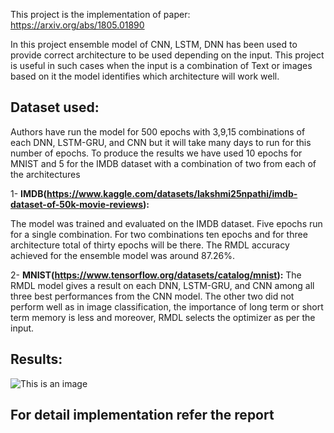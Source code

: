 This project is the implementation of paper: https://arxiv.org/abs/1805.01890

In this project ensemble model of CNN, LSTM, DNN has been used to provide correct architecture to be used depending on the input. 
This project is useful in such cases when the input is a combination of Text or images based on it the model identifies 
which architecture will work well.

## Dataset used:

Authors have run the model for 500 epochs with 3,9,15 combinations of each
DNN, LSTM-GRU, and CNN but it will take many days to run for
this number of epochs. To produce the results we have used 10
epochs for MNIST and 5 for the IMDB dataset with a
combination of two from each of the architectures

1- **IMDB(https://www.kaggle.com/datasets/lakshmi25npathi/imdb-dataset-of-50k-movie-reviews):**

The model was trained and evaluated on the IMDB dataset. Five epochs run for a single combination. For two
combinations ten epochs and for three architecture total of thirty epochs will be there. The RMDL accuracy achieved
for the ensemble model was around 87.26%.

2- **MNIST(https://www.tensorflow.org/datasets/catalog/mnist):**
The RMDL model gives a result on each DNN, LSTM-GRU, and CNN among all three best performances
from the CNN model. The other two did not perform well as in image classification, the importance of long term or short
term memory is less and moreover, RMDL selects the optimizer as per the input. 

## Results:
![This is an image](https://myoctocat.com/assets/images/base-octocat.svg)

## For detail implementation refer the report

